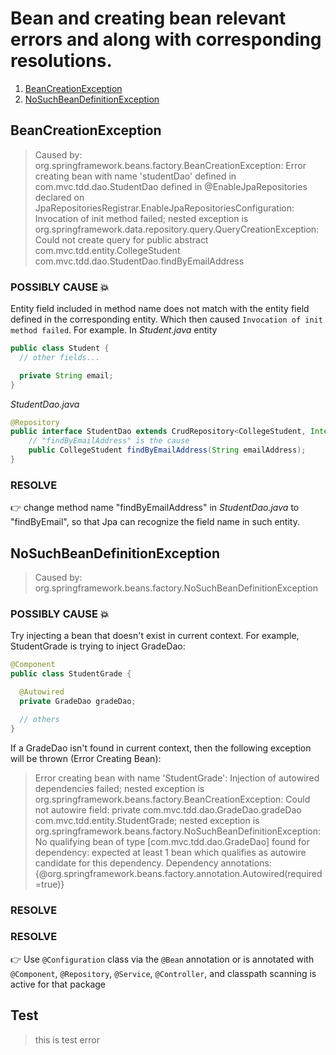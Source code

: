 # Bean and creating bean relevant errors and along with corresponding resolutions.

1. [BeanCreationException](#BeanCreationException)
2. [NoSuchBeanDefinitionException](#NoSuchBeanDefinitionException)

## BeanCreationException

> Caused by: org.springframework.beans.factory.BeanCreationException: Error creating bean with name 'studentDao' defined in com.mvc.tdd.dao.StudentDao defined in @EnableJpaRepositories declared on JpaRepositoriesRegistrar.EnableJpaRepositoriesConfiguration: Invocation of init method failed; nested exception is org.springframework.data.repository.query.QueryCreationException: Could not create query for public abstract com.mvc.tdd.entity.CollegeStudent com.mvc.tdd.dao.StudentDao.findByEmailAddress

### POSSIBLY CAUSE 💥

Entity field included in method name does not match with the entity field defined in the corresponding entity. Which then caused `Invocation of init method failed`. For example.
In _Student.java_ entity

```java
public class Student {
  // other fields...

  private String email;
}
```

_StudentDao.java_

```java
@Repository
public interface StudentDao extends CrudRepository<CollegeStudent, Integer> {
    // "findByEmailAddress" is the cause
    public CollegeStudent findByEmailAddress(String emailAddress);
}
```

### RESOLVE

👉 change method name "findByEmailAddress" in _StudentDao.java_ to "findByEmail", so that Jpa can recognize the field name in such entity.

## NoSuchBeanDefinitionException

> Caused by: org.springframework.beans.factory.NoSuchBeanDefinitionException

### POSSIBLY CAUSE 💥

Try injecting a bean that doesn't exist in current context.
For example, StudentGrade is trying to inject GradeDao:

```java
@Component
public class StudentGrade {

  @Autowired
  private GradeDao gradeDao;

  // others
}
```

If a GradeDao isn't found in current context, then the following exception will be thrown (Error Creating Bean):

> Error creating bean with name 'StudentGrade': Injection of autowired dependencies failed;
> nested exception is org.springframework.beans.factory.BeanCreationException:
> Could not autowire field: private com.mvc.tdd.dao.GradeDao.gradeDao com.mvc.tdd.entity.StudentGrade;
> nested exception is org.springframework.beans.factory.NoSuchBeanDefinitionException:
> No qualifying bean of type [com.mvc.tdd.dao.GradeDao] found for dependency:
> expected at least 1 bean which qualifies as autowire candidate for this dependency.
> Dependency annotations: {@org.springframework.beans.factory.annotation.Autowired(required=true)}

### RESOLVE

### RESOLVE

👉 Use `@Configuration` class via the `@Bean` annotation or is annotated with `@Component`, `@Repository`, `@Service`, `@Controller`, and classpath scanning is active for that package

## Test

> this is test error
